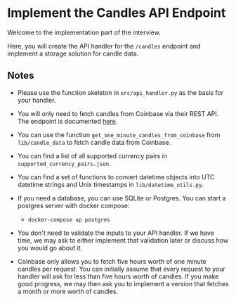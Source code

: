 # Implement the Candles API Endpoint

Welcome to the implementation part of the interview.

Here, you will create the API handler for the `/candles` endpoint and implement a storage
solution for candle data.

## Notes

- Please use the function skeleton in `src/api_handler.py` as the basis for your handler.
  
- You will only need to fetch candles from Coinbase via their REST API. 
  The endpoint is documented [here](https://docs.pro.coinbase.com/#get-historic-rates).
  
- You can use the function `get_one_minute_candles_from_coinbase` from `lib/candle_data` to fetch
    candle data from Coinbase.

- You can find a list of all supported currency pairs in `supported_currency_pairs.json`.

- You can find a set of functions to convert datetime objects into UTC datetime strings and 
  Unix timestamps in `lib/datetime_utils.py`.

- If you need a database, you can use SQLite or Postgres. You can start a postgres
  server with docker compose: 
  - `docker-compose up postgres`

- You don't need to validate the inputs to your API handler. If we have time, we may ask to either
  implement that validation later or discuss how you would go about it.
  
- Coinbase only allows you to fetch five hours worth of one minute candles per request. You can
  initially assume that every request to your handler will ask for less than five hours worth 
  of candles. If you make good progress, we may then ask you to implement a version that fetches 
  a month or more worth of candles.

